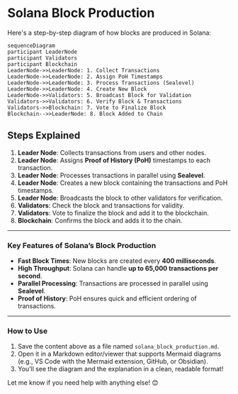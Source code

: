 # Solana Block Production

Here's a step-by-step diagram of how blocks are produced in Solana:

```mermaid
sequenceDiagram
participant LeaderNode
participant Validators
participant Blockchain
LeaderNode->>LeaderNode: 1. Collect Transactions
LeaderNode->>LeaderNode: 2. Assign PoH Timestamps
LeaderNode->>LeaderNode: 3. Process Transactions (Sealevel)
LeaderNode->>LeaderNode: 4. Create New Block
LeaderNode->>Validators: 5. Broadcast Block for Validation
Validators->>Validators: 6. Verify Block & Transactions
Validators->>Blockchain: 7. Vote to Finalize Block
Blockchain-->>LeaderNode: 8. Block Added to Chain
```

## Steps Explained

1. **Leader Node**: Collects transactions from users and other nodes.
2. **Leader Node**: Assigns **Proof of History (PoH)** timestamps to each transaction.
3. **Leader Node**: Processes transactions in parallel using **Sealevel**.
4. **Leader Node**: Creates a new block containing the transactions and PoH timestamps.
5. **Leader Node**: Broadcasts the block to other validators for verification.
6. **Validators**: Check the block and transactions for validity.
7. **Validators**: Vote to finalize the block and add it to the blockchain.
8. **Blockchain**: Confirms the block and adds it to the chain.

---

### Key Features of Solana’s Block Production

- **Fast Block Times**: New blocks are created every **400 milliseconds**.
- **High Throughput**: Solana can handle **up to 65,000 transactions per second**.
- **Parallel Processing**: Transactions are processed in parallel using **Sealevel**.
- **Proof of History**: PoH ensures quick and efficient ordering of transactions.

---

### How to Use

1. Save the content above as a file named `solana_block_production.md`.
2. Open it in a Markdown editor/viewer that supports Mermaid diagrams (e.g., VS Code with the Mermaid extension, GitHub, or Obsidian).
3. You’ll see the diagram and the explanation in a clean, readable format!

Let me know if you need help with anything else! 😊
